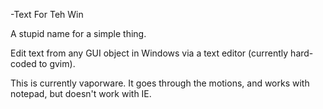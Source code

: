 -Text For Teh Win

A stupid name for a simple thing.

Edit text from any GUI object in Windows via a text editor 
(currently hard-coded to gvim).

This is currently vaporware.
It goes through the motions, and works with notepad, but doesn't work with IE.
